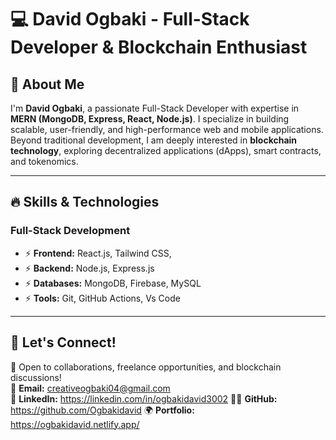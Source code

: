 # 💻 David Ogbaki - Full-Stack Developer & Blockchain Enthusiast  

## 🚀 About Me
I'm **David Ogbaki**, a passionate Full-Stack Developer with expertise in **MERN (MongoDB, Express, React, Node.js)**. 
I specialize in building scalable, user-friendly, and high-performance web and mobile applications. Beyond traditional development, 
I am deeply interested in **blockchain technology**, exploring decentralized applications (dApps), smart contracts, and tokenomics.

---

## 🔥 Skills & Technologies
### **Full-Stack Development**
- ⚡ **Frontend:** React.js,  Tailwind CSS,
- ⚡ **Backend:** Node.js, Express.js
- ⚡ **Databases:** MongoDB, Firebase, MySQL
- ⚡ **Tools:** Git, GitHub Actions, Vs Code

---

## 💬 Let's Connect!
🚀 Open to collaborations, freelance opportunities, and blockchain discussions!  
📩 **Email:** creativeogbaki04@gmail.com  
🔗 **LinkedIn:** https://linkedin.com/in/ogbakidavid3002 
🧑‍💻 **GitHub:**  https://github.com/Ogbakidavid
🌍 **Portfolio:**  https://ogbakidavid.netlify.app/
